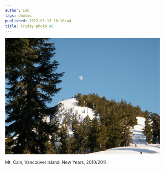 ```yaml
---
author: Ian
tags: photos
published: 2012-01-13 18:18:44
title: Friday photo #6
---
```

<a href="mt-cain.jpg"><div class="img-full">![Mt. Cain](mt-cain-small.jpg)</div></a>

Mt. Cain, Vancouver Island.  New Years, 2010/2011.
